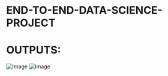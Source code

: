 # END-TO-END-DATA-SCIENCE-PROJECT

# OUTPUTS:

![Image](https://github.com/user-attachments/assets/58330a99-5864-43a9-9d05-cbb666f0b4da)
![Image](https://github.com/user-attachments/assets/25f532d6-ad41-4b37-a738-4ab9faa9c0cf)
